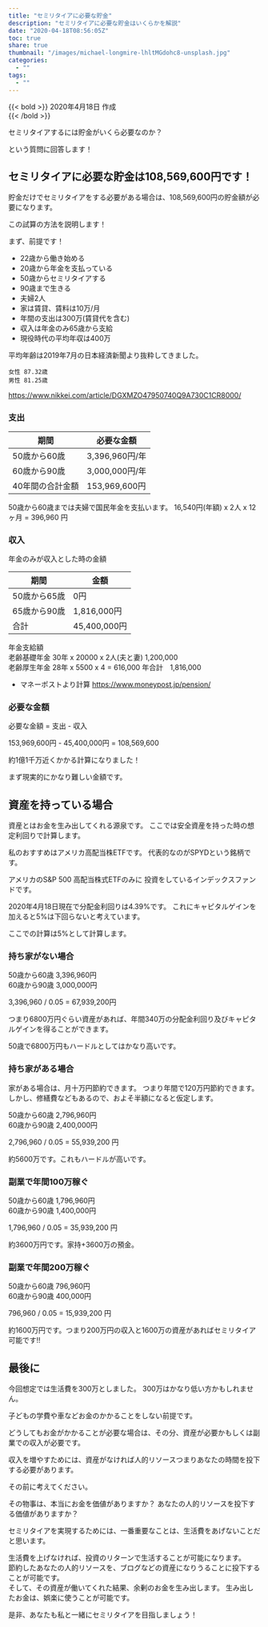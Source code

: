 ```yaml
---
title: "セミリタイアに必要な貯金"
description: "セミリタイアに必要な貯金はいくらかを解説"
date: "2020-04-18T08:56:05Z"
toc: true
share: true
thumbnail: "/images/michael-longmire-lhltMGdohc8-unsplash.jpg"
categories:
  - ""
tags:
  - ""
---
```


{{< bold >}}
2020年4月18日 作成  
{{< /bold >}}

セミリタイアするには貯金がいくら必要なのか？

という質問に回答します！

<!--more-->

## セミリタイアに必要な貯金は108,569,600円です！

貯金だけでセミリタイアをする必要がある場合は、108,569,600円の貯金額が必要になります。

この試算の方法を説明します！

まず、前提です！
- 22歳から働き始める
- 20歳から年金を支払っている
- 50歳からセミリタイアする
- 90歳まで生きる
- 夫婦2人
- 家は賃貸、賃料は10万/月
- 年間の支出は300万(賃貸代を含む)
- 収入は年金のみ65歳から支給
- 現役時代の平均年収は400万

平均年齢は2019年7月の日本経済新聞より抜粋してきました。

```
女性 87.32歳
男性 81.25歳
```

https://www.nikkei.com/article/DGXMZO47950740Q9A730C1CR8000/

### 支出

|期間|必要な金額|
|--|--|
| 50歳から60歳 | 3,396,960円/年 |
| 60歳から90歳 | 3,000,000円/年 |
| 40年間の合計金額 | 153,969,600円 |

50歳から60歳までは夫婦で国民年金を支払います。
16,540円(年額) x 2人 x 12ヶ月 = 396,960 円

### 収入

年金のみが収入とした時の金額

|期間|金額|
|--|--|
| 50歳から65歳 | 0円 |
| 65歳から90歳 | 1,816,000円 |
| 合計 | 45,400,000円 |

年金支給額  
老齢基礎年金 30年 x 20000 x 2人(夫と妻) 1,200,000  
老齢厚生年金 28年 x 5500 x 4 = 616,000
年合計　1,816,000

* マネーポストより計算
https://www.moneypost.jp/pension/

### 必要な金額

必要な金額 = 支出 - 収入

153,969,600円 - 45,400,000円 = 108,569,600

約1億1千万近くかかる計算になりました！

まず現実的にかなり難しい金額です。

## 資産を持っている場合

資産とはお金を生み出してくれる源泉です。
ここでは安全資産を持った時の想定利回りで計算します。

私のおすすめはアメリカ高配当株ETFです。
代表的なのがSPYDという銘柄です。

アメリカのS&P 500 高配当株式ETFのみに
投資をしているインデックスファンドです。

2020年4月18日現在で分配金利回りは4.39%です。
これにキャピタルゲインを加えると5%は下回らないと考えています。

ここでの計算は5%として計算します。

### 持ち家がない場合

50歳から60歳 3,396,960円  
60歳から90歳 3,000,000円  

3,396,960 / 0.05 = 67,939,200円

つまり6800万円ぐらい資産があれば、年間340万の分配金利回り及びキャピタルゲインを得ることができます。

50歳で6800万円もハードルとしてはかなり高いです。

### 持ち家がある場合

家がある場合は、月十万円節約できます。
つまり年間で120万円節約できます。
しかし、修繕費などもあるので、およそ半額になると仮定します。

50歳から60歳 2,796,960円  
60歳から90歳 2,400,000円  

2,796,960 / 0.05 = 55,939,200 円

約5600万です。これもハードルが高いです。

### 副業で年間100万稼ぐ

50歳から60歳 1,796,960円  
60歳から90歳 1,400,000円  

1,796,960 / 0.05 = 35,939,200 円

約3600万円です。家持+3600万の預金。

### 副業で年間200万稼ぐ

50歳から60歳 796,960円  
60歳から90歳 400,000円  

796,960 / 0.05 = 15,939,200 円

約1600万円です。つまり200万円の収入と1600万の資産があればセミリタイア可能です!!

## 最後に

今回想定では生活費を300万としました。
300万はかなり低い方かもしれません。

子どもの学費や車などお金のかかることをしない前提です。

どうしてもお金がかかることが必要な場合は、その分、資産が必要かもしくは副業での収入が必要です。

収入を増やすためには、資産がなければ人的リソースつまりあなたの時間を投下する必要があります。

その前に考えてください。

その物事は、本当にお金を価値がありますか？
あなたの人的リソースを投下する価値がありますか？

セミリタイアを実現するためには、一番重要なことは、生活費をあげないことだと思います。

生活費を上げなければ、投資のリターンで生活することが可能になります。  
節約したあなたの人的リソースを、ブログなどの資産になりうることに投下することが可能です。  
そして、その資産が働いてくれた結果、余剰のお金を生み出します。
生み出したお金は、娯楽に使うことが可能です。

是非、あなたも私と一緒にセミリタイアを目指しましょう！
























